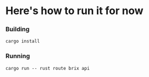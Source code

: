 # Here's how to run it for now
### Building
```
cargo install
```
### Running
```
cargo run -- rust route brix api
```